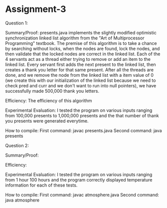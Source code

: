 # Assignment-3
Question 1: 

Summary/Proof: presents.java implements the slightly modified optimistic synchronization linked list algorithm from the "Art of Multiprocessor Programming" textbook. The premise of this algorithm is to take a chance by searching without locks, when the nodes are found, lock the nodes, and then validate that the locked nodes are correct in the linked list. Each of the 4 servants act as a thread either trying to remove or add an item to the linked list. Every servant first adds the next present to the linked list, then creates a thank you letter for that same present. After all the threads are done, and we remove the node from the linked list with a item value of 0 (we create this with our initialization of the linked list because we need to check pred and curr and we don't want to run into null pointers), we have successfully made 500,000 thank you letters.

Efficiency: The efficiency of this algorithm

Experimental Evaluation: I tested the program on various inputs ranging from 100,000 presents to 1,000,000 presents and the that number of thank you presents were generated everytime.

How to compile: First command: javac presents.java Second command: java presents

Question 2: 

Summary/Proof: 

Efficiency: 

Experimental Evaluation: I tested the program on various inputs ranging from 1 hour 100 hours and the program correctly displayed temperature information for each of these tests.

How to compile: First command: javac atmosphere.java Second command: java atmosphere

